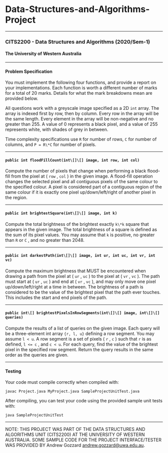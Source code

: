# Data-Structures-and-Algorithms-Project

---
### CITS2200 - Data Structures and Algorithms (2020/Sem-1)
#### The University of Western Australia

---
#### Problem Specification
You must implement the following four functions, and provide a report on your implementations. Each function is worth a different number of marks for a total of 20 marks. Details for what the mark breakdowns mean are provided below.

All questions work with a greyscale image specified as a 2D `int` array. The array is indexed first by row, then by column. Every row in the array will be the same length. Every element in the array will be non-negative and no greater than 255. A value of 0 represents a black pixel, and a value of 255 represents white, with shades of grey in between.

Time complexity specifications use `R` for number of rows, `C` for number of columns, and `P = R\*C` for number of pixels.

---
#### `public int floodFillCount(int\[]\[] image, int row, int col)`
Compute the number of pixels that change when performing a black flood-fill from the pixel at ( `row` , `col` ) in the given image. A flood-fill operation changes the selected pixel and all contiguous pixels of the same colour to the specified colour. A pixel is considered part of a contiguous region of the same colour if it is exactly one pixel up/down/left/right of another pixel in the region.

---
#### `public int brightestSquare(int\[]\[] image, int k)`
Compute the total brightness of the brightest exactly `k\*k` square that appears in the given image. The total brightness of a square is defined as the sum of its pixel values. You may assume that `k` is positive, no greater than `R` or `C` , and no greater than 2048.

---
#### `public int darkestPath(int\[]\[] image, int ur, int uc, int vr, int vc)`
Compute the maximum brightness that MUST be encountered when drawing a path from the pixel at ( `ur` , `uc` ) to the pixel at ( `vr` , `vc` ). The path must start at ( `ur` , `uc` ) and end at ( `vr` , `vc` ), and may only move one pixel up/down/left/right at a time in between. The brightness of a path is considered to be the value of the brightest pixel that the path ever touches. This includes the start and end pixels of the path.

---
#### `public int\[] brightestPixelsInRowSegments(int\[]\[] image, int\[]\[] queries)`
Compute the results of a list of queries on the given image. Each query will be a three-element int array `{r, l, u}` defining a row segment. You may assume `l < u`. A row segment is a set of pixels ( `r` , `c` ) such that `r` is as defined, `l <= c` , and `c < u`. For each query, find the value of the brightest pixel in the specified row segment. Return the query results in the same order as the queries are given.

---
#### Testing
Your code must compile correctly when compiled with:
~~~
javac Project.java MyProject.java SampleProjectUnitTest.java
~~~
After compiling, you can test your code using the provided sample unit tests with:
~~~
java SampleProjectUnitTest
~~~

---
NOTE: THIS PROJECT WAS PART OF THE DATA STRUCTURES AND ALGORITHMS UNIT (CITS2200) AT THE UNIVERSITY OF WESTERN AUSTRALIA. SOME SAMPLE CODE FOR THE PROJECT INTERFACE/TESTER WAS PROVIDED BY Andrew Gozzard <andrew.gozzard@uwa.edu.au>.
